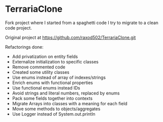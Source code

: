 # TerrariaClone

Fork project where I started from a spaghetti code I try to migrate to a clean code project.

Original project at https://github.com/raxod502/TerrariaClone.git

Refactorings done:
* Add privatization on entity fields
* Externalize initialization to specific classes
* Remove commented code
* Created some utility classes
* Use enums instead of array of indexes/strings
* Enrich enums with functional properties
* Use functional enums instead IDs 
* Avoid strings and literal numbers, replaced by enums
* Pack some fields together into contexts
* Migrate Arrays into classes with a meaning for each field
* Move some methods to objects/aggregates
* Use Logger instead of System.out.println

[terraria]: https://terraria.org/
